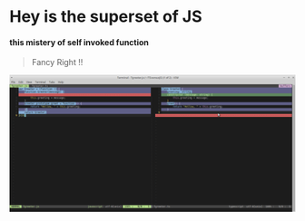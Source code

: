 # Hey is the superset of JS

#### this mistery of self invoked function


>Fancy Right !!

![TS JS](https://github.com/ehzShelter/pokingWithTS/blob/master/hell.png)

